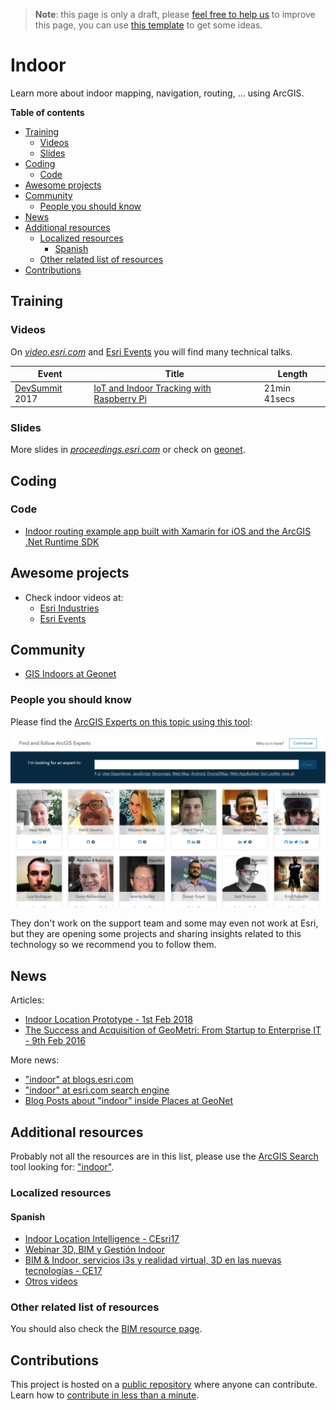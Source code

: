 > **Note**: this page is only a draft, please [feel free to help us](#contributions) to improve this page, you can use [this template](https://github.com/esri-es/awesome-arcgis/blob/master/RESOURCE_PAGE_TEMPLATE.md) to get some ideas.

# Indoor

Learn more about indoor mapping, navigation, routing, ... using ArcGIS.

<!-- START doctoc generated TOC please keep comment here to allow auto update -->
<!-- DON'T EDIT THIS SECTION, INSTEAD RE-RUN doctoc TO UPDATE -->
**Table of contents**

- [Training](#training)
  - [Videos](#videos)
  - [Slides](#slides)
- [Coding](#coding)
  - [Code](#code)
- [Awesome projects](#awesome-projects)
- [Community](#community)
  - [People you should know](#people-you-should-know)
- [News](#news)
- [Additional resources](#additional-resources)
  - [Localized resources](#localized-resources)
    - [Spanish](#spanish)
  - [Other related list of resources](#other-related-list-of-resources)
- [Contributions](#contributions)

<!-- END doctoc generated TOC please keep comment here to allow auto update -->

## Training

### Videos

On [*video.esri.com*](https://www.esri.com/videos/search?q=indoor) and [Esri Events](https://www.youtube.com/channel/UC_yE3TatdZKAXvt_TzGJ6mw/search?query=indoor) you will find many technical talks.

|Event|Title|Length|
|---|---|---|
|[DevSummit](http://www.esri.com/events/devsummit) 2017|[IoT and Indoor Tracking with Raspberry Pi](https://www.youtube.com/watch?v=Ev-AjOBs1og)| 21min 41secs|

### Slides

More slides in [*proceedings.esri.com*](https://www.google.es/search?q=site%3Aproceedings.esri.com+indoor) or check on [geonet](https://community.esri.com/content?query=indoor&filterID=all~objecttype~objecttype%5Bdocument%5D).

## Coding

### Code

* [Indoor routing example app built with Xamarin for iOS and the ArcGIS .Net Runtime SDK](https://github.com/Esri/indoor-routing-xamarin)


## Awesome projects

* Check indoor videos at:
    * [Esri Industries](https://www.youtube.com/channel/UCZTiOg3n0pqUDSatq7mS2PA/search?query=indoor)
    * [Esri Events](https://www.youtube.com/channel/UC_yE3TatdZKAXvt_TzGJ6mw/search?query=indoor)

## Community

* [GIS Indoors at Geonet](https://community.esri.com/groups/gis-indoors)

### People you should know


Please find the [ArcGIS Experts on this topic using this tool](https://esri-es.github.io/arcgis-experts/?topic=indoor):

[![ArcGIS Experts Tool Screenshot](https://github.com/esri-es/arcgis-experts/blob/master/assets/imgs/arcgis-experts-tool.png?raw=true)](https://esri-es.github.io/arcgis-experts/?topic=indoor)

They don't work on the support team and some may even not work at Esri,
but they are opening some projects and sharing insights related to this
technology so we recommend you to follow them.

## News

Articles:

* [Indoor Location Prototype - 1st Feb 2018](https://community.esri.com/groups/applications-prototype-lab/blog/2018/02/01/indoor-location-prototype)
* [The Success and Acquisition of GeoMetri: From Startup to Enterprise IT - 9th Feb 2016](https://blogs.esri.com/esri/esri-insider/2016/02/09/the-success-and-acquisition-of-geometri-from-startup-to-enterprise-it/)

More news:

* ["indoor" at blogs.esri.com](https://blogs.esri.com/esri/arcgis/tag/indoor/)
* ["indoor" at esri.com search engine](https://www.esri.com/search?filter=Blogs&q=geoanalytics&search=Search)
* [Blog Posts about "indoor" inside Places at GeoNet](https://community.esri.com/content?query=indoor&filterID=all~objecttype~objecttype%5Bblogpost%5D)

## Additional resources

Probably not all the resources are in this list, please use the [ArcGIS Search](https://esri-es.github.io/arcgis-search/) tool looking for: ["indoor"](https://esri-es.github.io/arcgis-search/?search="indoor"&utm_campaign=awesome-list&utm_source=awesome-list&utm_medium=page).

### Localized resources

#### Spanish

* [Indoor Location Intelligence - CEsri17](https://www.youtube.com/watch?v=O1z1IfLEyWg)
* [Webinar 3D, BIM y Gestión Indoor](https://www.youtube.com/watch?v=-PzdMRk7n80)
* [BIM & Indoor, servicios i3s y realidad virtual, 3D en las nuevas tecnologías - CE17](https://www.youtube.com/watch?v=mV77R2I_M-0)
* [Otros videos](https://www.youtube.com/user/esriSpainTV/search?query=indoor)

### Other related list of resources

You should also check the [BIM resource page](../bim/README.md).

## Contributions

This project is hosted on a [public repository](https://github.com/hhkaos/awesome-arcgis) where anyone can contribute. Learn how to [contribute in less than a minute](https://github.com/hhkaos/awesome-arcgis/blob/master/CONTRIBUTING.md#contributions).

